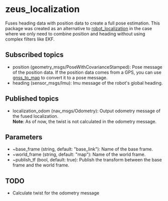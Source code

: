 # zeus_localization
Fuses heading data with position data to create a full pose estimation. This package was created as an alternative to [robot_localization](http://docs.ros.org/en/noetic/api/robot_localization/html/index.html) in the case where we only need to combine position and heading without using complex filters like EKF.

## Subscribed topics
- position (geometry_msgs/PoseWithCovarianceStamped): Pose message of the position data. If the position data comes from a GPS, you can use [gnss_to_map](https://github.com/STEVE-Rover/gnss_to_map) to convert it to a pose message.
- heading (sensor_msgs/Imu): Imu message of the robot's global heading.

## Published topics
- localization_odom (nav_msgs/Odometry): Output odometry message of the fused localization.<br>
    **Note**: As of now, the twist is not calculated in the odometry message.

## Parameters
- ~base_frame (string, default: "base_link"): Name of the base frame.
- ~world_frame (string, default: "map"): Name of the world frame.
- ~publish_tf (bool, default: true): Publish the transform between the base frame and the world frame.

## TODO
- Calculate twist for the odometry message
